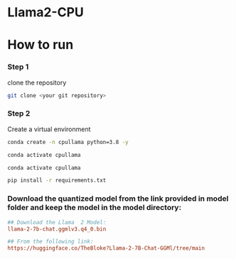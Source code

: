 # Llama2-CPU 

# How to run
### Step 1
clone the repository

``` bash
git clone <your git repository>
```

### Step 2

Create a virtual environment

``` bash
conda create -n cpullama python=3.8 -y
```

```bash
conda activate cpullama
```

```bash
conda activate cpullama
```

```bash
pip install -r requirements.txt
```

### Download the quantized model from the link provided in model folder and keep the model in the model directory:

```ini
## Download the Llama  2 Model:
llama-2-7b-chat.ggmlv3.q4_0.bin

## From the following link:
https://huggingface.co/TheBloke?Llama-2-7B-Chat-GGMl/tree/main
```


